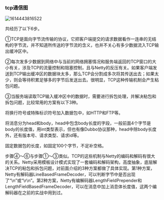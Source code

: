 ### tcp通信图

![1614443816522](C:\Users\wqkant\AppData\Roaming\Typora\typora-user-images\1614443816522.png)

共经历了以下6步。

①TCP是面向字节流传输的协议，它把客户端提交的请求数据看作一连串的无结构的字节流，并不知道所传送的字节流的含义，也并不关心有多少数据流入TCP输出缓冲区中。

②每次发多少数据到网络中与当前的网络拥塞情况和服务端返回的TCP窗口的大小有关，涉及TCP的流量控制和阻塞控制，且与Netty的反压有关。如果客户端发送到TCP输出缓冲区的数据块太多，那么TCP会分割成多次将其传送出去；如果太少，则会等待积累足够多的字节后发送出去。很明显，TCP这种传输机制会产生粘包问题。

③当服务端读取TCP输入缓冲区中的数据时，需要进行拆包处理，并解决粘包和拆包问题，比较常用的方案有以下3种。

将换行符号或特殊标识符号加入数据包中，如HTTP和FTP等。

将消息分为head和body，head中包含body长度的字段，一般前面4个字节是body的长度值，用int类型表示，但也有像Dubbo协议那种，head中除body长度外，还有版本号、请求类型、请求id等。

固定数据包的长度，如固定100个字节，不足补空格。

步骤④～⑥与步骤①～③类似。TCP的这些机制与Netty的编码和解码有很大的关系。Netty采用模板设计模式实现了一套编码和解码架构，高度抽象，底层解决TCP的粘包和拆包问题，对前面介绍的3种方案都做了具体实现。第1种方案，Netty有解码器LineBasedFrameDecoder，可以判断字节中是否出现了“\n”或“\r\n”。第2种方案，Netty有编解码器LengthFieldPrepender和LengthFieldBasedFrameDecoder，可以在消息中加上消息体长度值，这两个编解码器在之前的实战中用到过。
